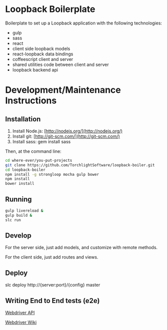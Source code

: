 # Loopback Boilerplate

Boilerplate to set up a Loopback application with the following technologies:

* gulp
* sass
* react
* client side loopback models
* react-loopback data bindings
* coffeescript client and server
* shared utilities code between client and server
* loopback backend api

# Development/Maintenance Instructions

## Installation

1. Install Node.js: [http://nodejs.org/](http://nodejs.org/)
2. Install git: [http://git-scm.com/](http://git-scm.com/)
3. Install sass: gem install sass

Then, at the command line:

```bash
cd where-ever/you-put-projects
git clone https://github.com/TorchlightSoftware/loopback-boiler.git
cd loopback-boiler
npm install -g strongloop mocha gulp bower
npm install
bower install
```

## Running

```bash
gulp livereload &
gulp build &
slc run
```

## Develop

For the server side, just add models, and customize with remote methods.

For the client side, just add routes and views.

## Deploy

slc deploy http://{server:port}/{config} master

## Writing End to End tests (e2e)

[Webdriver API](http://selenium.googlecode.com/git/docs/api/javascript/index.html)

[Webdriver Wiki](https://code.google.com/p/selenium/wiki/WebDriverJs)
